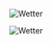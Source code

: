 ![Wetter](https://wttr.in/39,-82_0tqp_lang=en.png)

<img alt="Wetter" src="https://wttr.in/<%+ tp.frontmatter.location[0] %>,<%+ tp.frontmatter.location[1] %>_0tqp_lang=en.png">